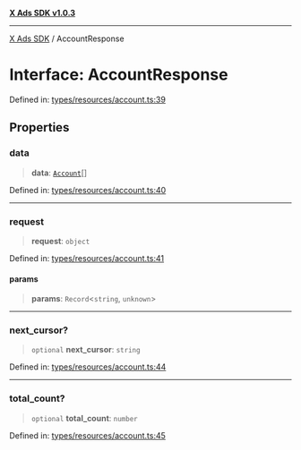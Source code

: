 [**X Ads SDK v1.0.3**](../README.md)

***

[X Ads SDK](../globals.md) / AccountResponse

# Interface: AccountResponse

Defined in: [types/resources/account.ts:39](https://github.com/kage1020/x-ads-sdk/blob/main/src/types/resources/account.ts#L39)

## Properties

### data

> **data**: [`Account`](Account.md)[]

Defined in: [types/resources/account.ts:40](https://github.com/kage1020/x-ads-sdk/blob/main/src/types/resources/account.ts#L40)

***

### request

> **request**: `object`

Defined in: [types/resources/account.ts:41](https://github.com/kage1020/x-ads-sdk/blob/main/src/types/resources/account.ts#L41)

#### params

> **params**: `Record`\<`string`, `unknown`\>

***

### next\_cursor?

> `optional` **next\_cursor**: `string`

Defined in: [types/resources/account.ts:44](https://github.com/kage1020/x-ads-sdk/blob/main/src/types/resources/account.ts#L44)

***

### total\_count?

> `optional` **total\_count**: `number`

Defined in: [types/resources/account.ts:45](https://github.com/kage1020/x-ads-sdk/blob/main/src/types/resources/account.ts#L45)
